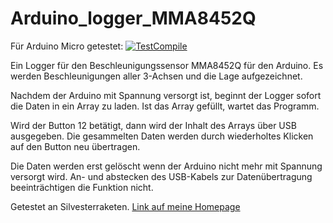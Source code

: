 # Arduino_logger_MMA8452Q

Für Arduino Micro getestet: [![TestCompile](https://github.com/dewomser/Arduino_logger_MMA8452Q/workflows/TestCompile/badge.svg)](https://github.com/dewomser/Arduino_logger_MMA8452Q/actions)


Ein Logger für den Beschleunigungssensor MMA8452Q für den Arduino.
Es werden Beschleunigungen aller 3-Achsen und die Lage aufgezeichnet.  

Nachdem der Arduino mit Spannung versorgt ist, beginnt der Logger sofort die Daten in ein Array zu laden.
Ist das Array gefüllt, wartet das Programm.

Wird der Button 12 betätigt, dann wird der Inhalt des Arrays über USB ausgegeben.
Die gesammelten Daten werden durch wiederholtes Klicken auf den Button neu übertragen.

Die Daten werden erst gelöscht wenn der Arduino nicht mehr mit Spannung versorgt wird.
An- und abstecken des USB-Kabels zur Datenübertragung beeinträchtigen die Funktion nicht.  

Getestet an Silvesterraketen. [Link auf meine Homepage](https://nc.xn--stefan-hhn-lcb.de/sites/spatzenbrett/sub/rakete-accelerometer)
